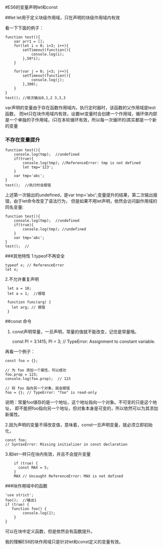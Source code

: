 #ES6的变量声明let和const

##let
let用于定义块级作用域，只在声明的块级作用域内有效

看一下下面的例子：

    function test(){
        var arr1 = [];
        for(let i = 0; i<3; i++){
            setTimeout(function(){
                console.log(i);
            },50*i);
        }

        for(var j = 0; j<3; j++){
            setTimeout(function(){
                console.log(j);
            },300);
        }
    }
    test(); //依次输出0,1,2 3,3,3
var声明的变量由于存在函数作用域内，执行定时器时，该函数的父作用域是test函数，
而let只在块作用域内有效，设置let变量时会创建一个作用域，循环体内部是一个单独的子作用域，i只在本轮循环有效，所以每一次循环的i其实都是一个新的变量

### 不存在变量提升

    function test(){
        console.log(tmp);  //undefined
        if(true){
            console.log(tmp); //ReferenceError: tmp is not defined
            let tmp='123';
        }
        var tmp='abc';
    }
    test();  //执行时会报错

上述第一次输出的undefined，是var tmp='abc';变量提升的结果，第二次输出报错，由于let命令改变了语法行为，
但是如果不用let声明，依然会访问副作用域的同名变量:

    function test(){
        console.log(tmp);  //undefined
        if(true){
            console.log(tmp); //undefined
        }
        var tmp='abc';
    }
    test();  //

###其他特性
 1.typeof不再安全

    typeof x; // ReferenceError
    let x;

 2.不允许重复声明

     let a = 10;
     let a = 1;  //报错

     function func(arg) {
       let arg; // 报错
     }

##const 命令
 1. const声明常量，一旦声明，常量的值就不能改变，记住是常量哦。

    const PI = 3.1415;
    PI = 3;    // TypeError: Assignment to constant variable.

再看一个例子：

    const foo = {};

    // 为 foo 添加一个属性，可以成功
    foo.prop = 123;
    console.log(foo.prop);  // 123

    // 将 foo 指向另一个对象，就会报错
    foo = {}; // TypeError: "foo" is read-only

说明：常量foo储存的是一个地址，这个地址指向一个对象。不可变的只是这个地址，
即不能把foo指向另一个地址，但对象本身是可变的，所以依然可以为其添加新属性。

 2.因为声明的变量不得改变值，意味着，const一旦声明变量，就必须立即初始化，

    const foo;
    // SyntaxError: Missing initializer in const declaration
 3.和let一样只在块内有效，并且不会提升变量

        if (true) {
          const MAX = 5;
        }
        MAX // Uncaught ReferenceError: MAX is not defined


###块作用域中的函数

    'use strict';
    foo();  //输出1
    if (true) {
       function foo() {
            console.log(1);
        }
    }

可以在块中定义函数，但是依然会有函数提升。

我的理解ES6的块作用域只是针对let和const定义的变量有效。


